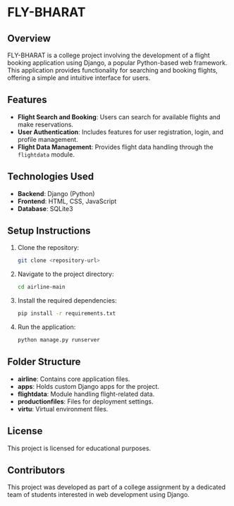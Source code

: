 # FLY-BHARAT

## Overview

FLY-BHARAT is a college project involving the development of a flight booking application using Django, a popular Python-based web framework. This application provides functionality for searching and booking flights, offering a simple and intuitive interface for users.

## Features

- **Flight Search and Booking**: Users can search for available flights and make reservations.
- **User Authentication**: Includes features for user registration, login, and profile management.
- **Flight Data Management**: Provides flight data handling through the `flightdata` module.

## Technologies Used

- **Backend**: Django (Python)
- **Frontend**: HTML, CSS, JavaScript
- **Database**: SQLite3

## Setup Instructions

1. Clone the repository:
   ```sh
   git clone <repository-url>
   ```
2. Navigate to the project directory:
   ```sh
   cd airline-main
   ```
3. Install the required dependencies:
   ```sh
   pip install -r requirements.txt
   ```
4. Run the application:
   ```sh
   python manage.py runserver
   ```

## Folder Structure

- **airline**: Contains core application files.
- **apps**: Holds custom Django apps for the project.
- **flightdata**: Module handling flight-related data.
- **productionfiles**: Files for deployment settings.
- **virtu**: Virtual environment files.

## License

This project is licensed for educational purposes.

## Contributors

This project was developed as part of a college assignment by a dedicated team of students interested in web development using Django.



